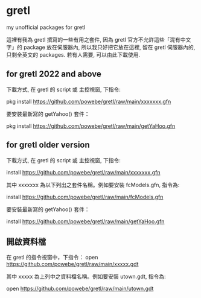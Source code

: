 # gretl
my unofficial packages for gretl

這裡有我為 gretl 撰寫的一些有用之套件, 因為 gretl 官方不允許這些「混有中文字」的 package 放在伺服器內, 所以我只好把它放在這裡, 留在 gretl 伺服器內的, 只剩全英文的 packages. 若有人需要, 可以由此下載使用.
## for gretl 2022 and above
下載方式, 在 gretl 的 script 或 主控視窗, 下指令:</p>
  pkg install https://github.com/powebe/gretl/raw/main/xxxxxxx.gfn
  
要安裝最新寫的 getYahoo() 套件：</p>
  pkg install https://github.com/powebe/gretl/raw/main/getYaHoo.gfn
  
  
## for gretl older version
下載方式, 在 gretl 的 script 或 主控視窗, 下指令:</p>
  install https://github.com/powebe/gretl/raw/main/xxxxxxx.gfn

其中 xxxxxxx 為以下列出之套件名稱。例如要安裝 fcModels.gfn, 指令為:</p>
  install https://github.com/powebe/gretl/raw/main/fcModels.gfn

要安裝最新寫的 getYahoo() 套件：</p>
  install https://github.com/powebe/gretl/raw/main/getYaHoo.gfn
## 開啟資料檔
在 gretl 的指令視窗中，下指令：
  open https://github.com/powebe/gretl/raw/main/xxxxx.gdt
  
其中 xxxxx 為上列中之資料檔名稱。例如要安裝 utown.gdt, 指令為:</p>
  open https://github.com/powebe/gretl/raw/main/utown.gdt
